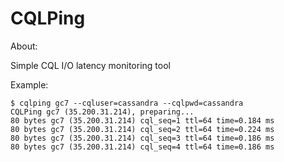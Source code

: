 CQLPing
=======

About:

Simple CQL I/O latency monitoring tool


Example:

    $ cqlping gc7 --cqluser=cassandra --cqlpwd=cassandra
    CQLPing gc7 (35.200.31.214), preparing...
    80 bytes gc7 (35.200.31.214) cql_seq=1 ttl=64 time=0.184 ms
    80 bytes gc7 (35.200.31.214) cql_seq=2 ttl=64 time=0.224 ms
    80 bytes gc7 (35.200.31.214) cql_seq=3 ttl=64 time=0.186 ms
    80 bytes gc7 (35.200.31.214) cql_seq=4 ttl=64 time=0.186 ms

